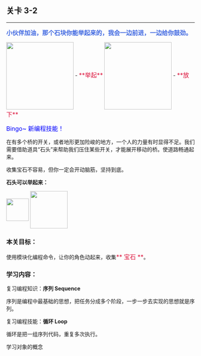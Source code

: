 ## 关卡 3-2

------
<font color=#4169E1 size=3>**小伙伴加油，那个石块你能举起来的，我会一边前进，一边给你鼓劲。**</font>

<img src="./scene/image/cmd_lift_up.png" width = "180" alt="" align=center />
 - <font color=#DC143C size=3>**举起**</font>

<img src="./scene/image/cmd_put_down.png" width = "180" alt="" align=center />
 - <font color=#DC143C size=3>**放下**</font>

<font color=#0000FF size=3>Bingo~ 新编程技能！</font>

在有多个桥的开关，或者地形更加险峻的地方，一个人的力量有时显得不足。我们需要借助道具“石头”来帮助我们压住某些开关，才能展开移动的桥。使道路畅通起来。

收集宝石不容易，但你一定会开动脑筋，坚持到底。

**石头可以举起来：**

<img src="./scene/image/stone.png" width = "60" alt="" align=center />      <img src="./scene/image/lift_up.png" width = "100" alt="" align=center />

### 本关目标：
使用模块化编程命令，让你的角色动起来，收集<font color=#DC143C size=3>** 宝石 **</font>。

### 学习内容：
复习编程知识：**序列 Sequence**

序列是编程中最基础的思想，把任务分成多个阶段，一步一步去实现的思想就是序列。

复习编程技能：**循环 Loop**

循环是把一组序列代码，重复多次执行。

学习对象的概念

